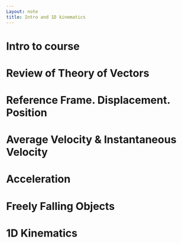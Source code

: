 ```yaml
---
Layout: note
title: Intro and 1D kinematics
---
```


# Intro to course
# Review of Theory of Vectors
# Reference Frame. Displacement. Position
# Average Velocity & Instantaneous Velocity
# Acceleration
# Freely Falling Objects
# 1D Kinematics
